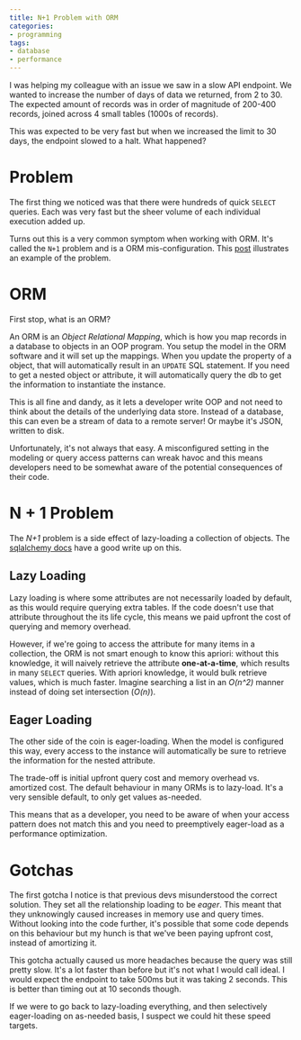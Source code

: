 ```yaml
---
title: N+1 Problem with ORM
categories:
- programming
tags:
- database
- performance
---
```


I was helping my colleague with an issue we saw in a slow API endpoint.
We wanted to increase the number of days of data we returned, from 2 to 30.
The expected amount of records was in order of magnitude of 200-400 records, joined across 4 small tables (1000s of records).

This was expected to be very fast but when we increased the limit to 30 days, the endpoint slowed to a halt.
What happened?

# Problem

The first thing we noticed was that there were hundreds of quick `SELECT` queries.
Each was very fast but the sheer volume of each individual execution added up.

Turns out this is a very common symptom when working with ORM.
It's called the `N+1` problem and is a ORM mis-configuration.
This [post] illustrates an example of the problem.

[post]: https://www.sitepoint.com/silver-bullet-n1-problem/

# ORM

First stop, what is an ORM?

An ORM is an *Object Relational Mapping*, which is how you map records in a database to objects in an OOP program.
You setup the model in the ORM software and it will set up the mappings.
When you update the property of a object, that will automatically result in an `UPDATE` SQL statement.
If you need to get a nested object or attribute, it will automatically query the db to get the information to instantiate
the instance.

This is all fine and dandy, as it lets a developer write OOP and not need to think about the details of the underlying
data store.
Instead of a database, this can even be a stream of data to a remote server!
Or maybe it's JSON, written to disk.

Unfortunately, it's not always that easy.
A misconfigured setting in the modeling or query access patterns can wreak havoc and this means developers need to be
somewhat aware of the potential consequences of their code.

# N + 1 Problem

The *N+1* problem is a side effect of lazy-loading a collection of objects.
The [sqlalchemy docs] have a good write up on this.

[sqlalchemy docs]: https://docs.sqlalchemy.org/en/13/glossary.html#term-n-plus-one-problem

## Lazy Loading

Lazy loading is where some attributes are not necessarily loaded by default, as this would require querying extra tables.
If the code doesn't use that attribute throughout the its life cycle, this means we paid upfront the cost of querying
and memory overhead.

However, if we're going to access the attribute for many items in a collection, the ORM is not smart enough to know this
apriori: without this knowledge, it will naively retrieve the attribute **one-at-a-time**, which results in many
`SELECT` queries.
With apriori knowledge, it would bulk retrieve values, which is much faster.
Imagine searching a list in an *O(n^2)* manner instead of doing set intersection (*O(n)*).

## Eager Loading

The other side of the coin is eager-loading.
When the model is configured this way, every access to the instance will automatically be sure to retrieve the
information for the nested attribute.

The trade-off is initial upfront query cost and memory overhead vs. amortized cost.
The default behaviour in many ORMs is to lazy-load.
It's a very sensible default, to only get values as-needed.

This means that as a developer, you need to be aware of when your access pattern does not match this and you need to
preemptively eager-load as a performance optimization.

# Gotchas

The first gotcha I notice is that previous devs misunderstood the correct solution.
They set all the relationship loading to be *eager*.
This meant that they unknowingly caused increases in memory use and query times.
Without looking into the code further, it's possible that some code depends on this behaviour but my hunch is that we've
been paying upfront cost, instead of amortizing it.

This gotcha actually caused us more headaches because the query was still pretty slow.
It's a lot faster than before but it's not what I would call ideal.
I would expect the endpoint to take 500ms but it was taking 2 seconds.
This is better than timing out at 10 seconds though.

If we were to go back to lazy-loading everything, and then selectively eager-loading on as-needed basis, I suspect we
could hit these speed targets.
